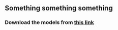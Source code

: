 ## Something something something

### Download the models from [this link](https://drive.google.com/file/d/1IIz-26jKS-Jks0_LK15J7Ep_pPhWi7mu/view?usp=sharing) 
